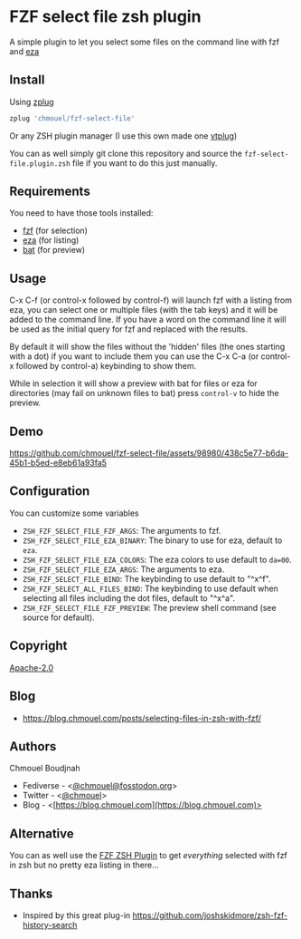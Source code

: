 # FZF select file zsh plugin

A simple plugin to let you select some files on the command line with fzf and [eza](https://github.com/eza-community/eza)

## Install

Using [zplug](https://github.com/zplug/zplug)

```sh
zplug 'chmouel/fzf-select-file'
```

Or any ZSH plugin manager (I use this own made one
[vtplug](https://blog.chmouel.com/2022/03/18/vtplug-a-very-dumb-and-tiny-zsh-plugin-manager/))

You can as well simply git clone this repository and source the
`fzf-select-file.plugin.zsh` file if you want to do this just manually.

## Requirements

You need to have those tools installed:

- [fzf](https://github.com/junegunn/fzf) (for selection)
- [eza](https://github.com/eza-community/eza) (for listing)
- [bat](https://github.com/sharkdp/bat) (for preview)

## Usage

C-x C-f (or control-x followed by control-f) will launch fzf with a listing
from eza, you can select one or multiple files (with the tab keys) and it will
be added to the command line. If you have a word on the command line it will be
used as the initial query for fzf and replaced with the results.

By default it will show the files without the 'hidden' files (the ones starting
with a dot) if you want to include them you can use the C-x C-a (or control-x
followed by control-a) keybinding to show them.

While in selection it will show a preview with bat for
files or eza for directories (may fail on unknown files to bat) press
`control-v` to hide the preview.

## Demo

<https://github.com/chmouel/fzf-select-file/assets/98980/438c5e77-b6da-45b1-b5ed-e8eb61a93fa5>

## Configuration

You can customize some variables

- `ZSH_FZF_SELECT_FILE_FZF_ARGS`: The arguments to fzf.
- `ZSH_FZF_SELECT_FILE_EZA_BINARY`: The binary to use for eza, default to `eza`.
- `ZSH_FZF_SELECT_FILE_EZA_COLORS`: The eza colors to use default to `da=00`.
- `ZSH_FZF_SELECT_FILE_EZA_ARGS`: The arguments to eza.
- `ZSH_FZF_SELECT_FILE_BIND`: The keybinding to use default to "^x^f".
- `ZSH_FZF_SELECT_ALL_FILES_BIND`: The keybinding to use default when selecting all files including the dot files, default to "^x^a".
- `ZSH_FZF_SELECT_FILE_FZF_PREVIEW`: The preview shell command (see source for default).

## Copyright

[Apache-2.0](./LICENSE)

## Blog

- <https://blog.chmouel.com/posts/selecting-files-in-zsh-with-fzf/>

## Authors

Chmouel Boudjnah

- Fediverse - <[@chmouel@fosstodon.org](https://fosstodon.org/@chmouel)>
- Twitter - <[@chmouel](https://twitter.com/chmouel)>
- Blog - <[https://blog.chmouel.com](https://blog.chmouel.com)>

## Alternative

You can as well use the [FZF ZSH
Plugin](https://github.com/unixorn/fzf-zsh-plugin) to get _everything_ selected
with fzf in zsh but no pretty eza listing in there...

## Thanks

- Inspired by this great plug-in <https://github.com/joshskidmore/zsh-fzf-history-search>
